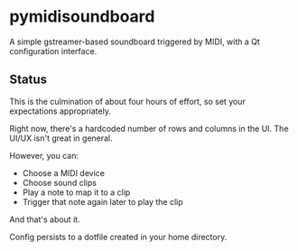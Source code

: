# pymidisoundboard

A simple gstreamer-based soundboard triggered by MIDI, with a Qt configuration interface.

## Status

This is the culmination of about four hours of effort, so set your expectations appropriately.

Right now, there's a hardcoded number of rows and columns in the UI. The UI/UX isn't great in general.

However, you can:

- Choose a MIDI device
- Choose sound clips
- Play a note to map it to a clip
- Trigger that note again later to play the clip

And that's about it.

Config persists to a dotfile created in your home directory.
